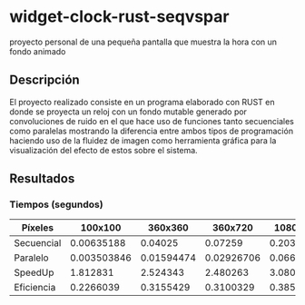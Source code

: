 # widget-clock-rust-seqvspar
proyecto personal de una pequeña pantalla que muestra la hora con un fondo animado

## Descripción
El proyecto realizado consiste en un programa elaborado con RUST en donde se proyecta un reloj con un fondo mutable generado por convoluciones de ruido en el que hace uso de funciones tanto secuenciales como paralelas mostrando la diferencia entre ambos tipos de programación haciendo uso de la fluidez de imagen como herramienta gráfica para la visualización del efecto de estos sobre el sistema.

## Resultados
### Tiempos (segundos)
| Píxeles     | 100x100     | 360x360     | 360x720     | 1080x720    |
|-------------|-------------|-------------|-------------|-------------|
| Secuencial  | 0.00635188  | 0.04025     | 0.07259     | 0.2039556   |
| Paralelo    | 0.003503846 | 0.01594474  | 0.02926706  | 0.06621455  |
| SpeedUp     | 1.812831    | 2.524343    | 2.480263    | 3.080223    |
| Eficiencia  | 0.2266039   | 0.3155429   | 0.3100329   | 0.3850279   |

